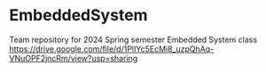 # EmbeddedSystem
Team repository for 2024 Spring semester Embedded System class
https://drive.google.com/file/d/1PlIYc5EcMi8_uzpQhAq-VNuOPF2jncRm/view?usp=sharing
